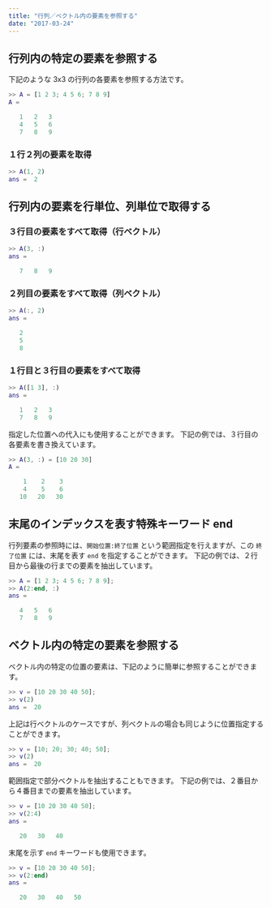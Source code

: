 ```yaml
---
title: "行列／ベクトル内の要素を参照する"
date: "2017-03-24"
---
```


行列内の特定の要素を参照する
----

下記のような 3x3 の行列の各要素を参照する方法です。

~~~ matlab
>> A = [1 2 3; 4 5 6; 7 8 9]
A =

   1   2   3
   4   5   6
   7   8   9
~~~

### １行２列の要素を取得

~~~ matlab
>> A(1, 2)
ans =  2
~~~


行列内の要素を行単位、列単位で取得する
----

### ３行目の要素をすべて取得（行ベクトル）

~~~ matlab
>> A(3, :)
ans =

   7   8   9
~~~

### ２列目の要素をすべて取得（列ベクトル）

~~~ matlab
>> A(:, 2)
ans =

   2
   5
   8
~~~

### １行目と３行目の要素をすべて取得

~~~ matlab
>> A([1 3], :)
ans =

   1   2   3
   7   8   9
~~~

指定した位置への代入にも使用することができます。
下記の例では、３行目の各要素を書き換えています。

~~~ matlab
>> A(3, :) = [10 20 30]
A =

    1    2    3
    4    5    6
   10   20   30
~~~


末尾のインデックスを表す特殊キーワード end
----

行列要素の参照時には、`開始位置:終了位置` という範囲指定を行えますが、この `終了位置` には、末尾を表す `end` を指定することができます。
下記の例では、２行目から最後の行までの要素を抽出しています。

~~~ matlab
>> A = [1 2 3; 4 5 6; 7 8 9];
>> A(2:end, :)
ans =

   4   5   6
   7   8   9
~~~


ベクトル内の特定の要素を参照する
----

ベクトル内の特定の位置の要素は、下記のように簡単に参照することができます。

~~~ matlab
>> v = [10 20 30 40 50];
>> v(2)
ans =  20
~~~

上記は行ベクトルのケースですが、列ベクトルの場合も同じように位置指定することができます。

~~~ matlab
>> v = [10; 20; 30; 40; 50];
>> v(2)
ans =  20
~~~

範囲指定で部分ベクトルを抽出することもできます。
下記の例では、２番目から４番目までの要素を抽出しています。

~~~ matlab
>> v = [10 20 30 40 50];
>> v(2:4)
ans =

   20   30   40
~~~

末尾を示す `end` キーワードも使用できます。

~~~ matlab
>> v = [10 20 30 40 50];
>> v(2:end)
ans =

   20   30   40   50
~~~

